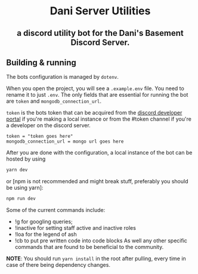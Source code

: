 <h1 align="center" style="position: relative;">
    Dani Server Utilities
</h1>
<h2 align="center" style="position: relative;">
    a discord utility bot for the Dani's Basement Discord Server.
</h2>

## Building & running

The bots configuration is managed by `dotenv`.

When you open the project, you will see a `.example.env` file. You need to rename it to just `.env`. The only fields that are essential for running the bot are `token` and `mongodb_connection_url`.

`token` is the bots token that can be acquired from the [discord developer portal](https://discord.com/developers/applications) if you're making a local instance or from the #token channel if you're a developer on the discord server.

```env
token = "token goes here"
mongodb_connection_url = mongo url goes here
```

After you are done with the configuration, a local instance of the bot can be hosted by using

```bash
yarn dev
```

or [npm is not recommended and might break stuff, preferably you should be using yarn]:

```bash
npm run dev
```

Some of the current commands include:

- !g for googling queries;
- !inactive for setting staff active and inactive roles
- !loa for the legend of ash
- !cb to put pre written code into code blocks
  As well any other specific commands that are found to be beneficial to the community.

**NOTE**: You should run `yarn install` in the root after pulling, every time in case of there being dependency changes.
